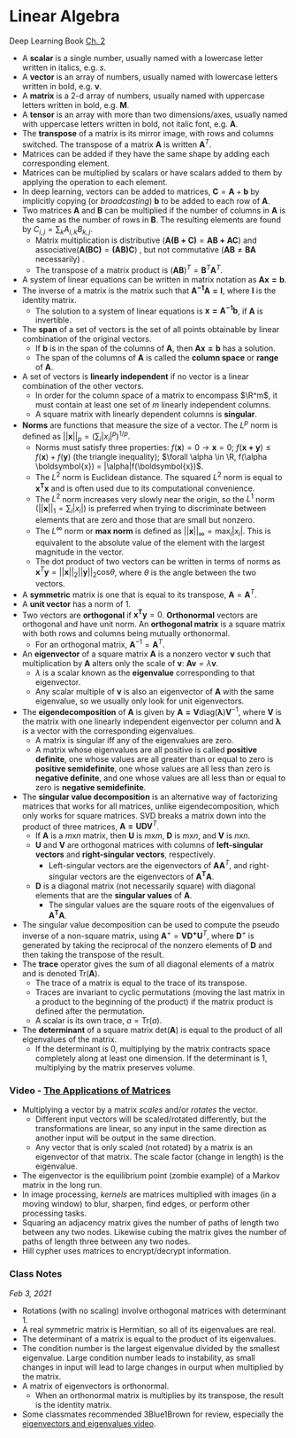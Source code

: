 # Linear Algebra

Deep Learning Book [Ch. 2](https://www.deeplearningbook.org/contents/linear_algebra.html)

- A **scalar** is a single number, usually named with a lowercase letter written in italics, e.g. $s$.
- A **vector** is an array of numbers, usually named with lowercase letters written in bold, e.g. $\boldsymbol{v}$.
- A **matrix** is a 2-d array of numbers, usually named with uppercase letters written in bold, e.g. $\boldsymbol{M}$.
- A **tensor** is an array with more than two dimensions/axes, usually named with uppercase letters written in bold, not italic font, e.g. **A**.
- The **transpose** of a matrix is its mirror image, with rows and columns switched. The transpose of a matrix $\boldsymbol{A}$ is written $\boldsymbol{A}^T$.
- Matrices can be added if they have the same shape by adding each corresponding element.
- Matrices can be multiplied by scalars or have scalars added to them by applying the operation to each element.
- In deep learning, vectors can be added to matrices, $\boldsymbol{C} = \boldsymbol{A} + \boldsymbol{b}$ by implicitly copying (or *broadcasting*) $\boldsymbol{b}$ to be added to each row of $\boldsymbol{A}$.
- Two matrices $\boldsymbol{A}$ and $\boldsymbol{B}$ can be multiplied if the number of columns in $\boldsymbol{A}$ is the same as the number of rows in $\boldsymbol{B}$. The resulting elements are found by $C_{i, j} = \sum_k A_{i, k}B_{k, j}$.
  - Matrix multiplication is distributive ($\boldsymbol{A(B + C)} = \boldsymbol{AB + AC}$) and associative($\boldsymbol{A(BC)} = \boldsymbol{(AB)C}$) , but not commutative ($\boldsymbol{AB} \not= \boldsymbol{BA}$ necessarily) .
  - The transpose of a matrix product is $(\boldsymbol{AB})^T = \boldsymbol{B}^T \boldsymbol{A}^T$.
- A system of linear equations can be written in matrix notation as $\boldsymbol{Ax = b}$.
- The inverse of a matrix is the matrix such that $\boldsymbol{A^{-1}A = I}$, where $\boldsymbol{I}$ is the identity matrix.
  - The solution to a system of linear equations is $\boldsymbol{x = A^{-1}b}$, if $\boldsymbol{A}$ is invertible.
- The **span** of a set of vectors is the set of all points obtainable by linear combination of the original vectors.
  - If $\boldsymbol{b}$ is in the span of the columns of $\boldsymbol{A}$, then $\boldsymbol{Ax = b}$ has a solution.
  - The span of the columns of $\boldsymbol{A}$ is called the **column space** or **range** of $\boldsymbol{A}$.
- A set of vectors is **linearly independent** if no vector is a linear combination of the other vectors.
  - In order for the column space of a matrix to encompass $\R^m$, it must contain at least one set of $m$ linearly independent columns.
  - A square matrix with linearly dependent columns is **singular**.
- **Norms** are functions that measure the size of a vector. The $L^p$ norm is defined as $||\boldsymbol{x}||_p = (\sum_i |x_i|^p)^{1/p}$.
  - Norms must satisfy three properties: $f(\boldsymbol{x}) = 0 \rightarrow \boldsymbol{x} = 0$; $f(\boldsymbol{x + y}) \le f(\boldsymbol{x}) + f(\boldsymbol{y})$ (the triangle inequality); $\forall \alpha \in \R, f(\alpha \boldsymbol{x}) = |\alpha|f(\boldsymbol{x})$.
  - The $L^2$ norm is Euclidean distance. The squared $L^2$ norm is equal to $\boldsymbol{x^T x}$ and is often used due to its computational convenience.
  - The $L^2$ norm increases very slowly near the origin, so the $L^1$ norm ($||\boldsymbol{x}||_1 = \sum_i |x_i|$) is preferred when trying to discriminate between elements that are zero and those that are small but nonzero.
  - The $L^\infty$ norm or **max norm** is defined as $||\boldsymbol{x}||_\infty = \text{max}_i |x_i|$. This is equivalent to the absolute value of the element with the largest magnitude in the vector.
  - The dot product of two vectors can be written in terms of norms as $\boldsymbol{x}^T\boldsymbol{y} = ||\boldsymbol{x}||_2 ||\boldsymbol{y}||_2 \text{cos}\theta$, where $\theta$ is the angle between the two vectors.
- A **symmetric** matrix is one that is equal to its transpose, $\boldsymbol{A} = \boldsymbol{A}^T$.
- A **unit vector** has a norm of 1.
- Two vectors are **orthogonal** if $\boldsymbol{x^T y} = 0$. **Orthonormal** vectors are orthogonal and have unit norm. An **orthogonal matrix** is a square matrix with both rows and columns being mutually orthonormal.
  - For an orthogonal matrix, $\boldsymbol{A}^{-1} = \boldsymbol{A}^T$.
- An **eigenvector** of a square matrix $\boldsymbol{A}$ is a nonzero vector $\boldsymbol{v}$ such that multiplication by $\boldsymbol{A}$ alters only the scale of $\boldsymbol{v}$: $\boldsymbol{Av} = \lambda \boldsymbol{v}$.
  - $\lambda$ is a scalar known as the **eigenvalue** corresponding to that eigenvector.
  - Any scalar multiple of $\boldsymbol{v}$ is also an eigenvector of $\boldsymbol{A}$ with the same eigenvalue, so we usually only look for unit eigenvectors.
- The **eigendecomposition** of $\boldsymbol{A}$ is given by $\boldsymbol{A = V}\text{diag}(\boldsymbol{\lambda})\boldsymbol{V}^{-1}$, where $\boldsymbol{V}$ is the matrix with one linearly independent eigenvector per column and $\boldsymbol{\lambda}$ is a vector with the corresponding eigenvalues.
  - A matrix is singular iff any of the eigenvalues are zero.
  - A matrix whose eigenvalues are all positive is called **positive definite**, one whose values are all greater than or equal to zero is **positive semidefinite**, one whose values are all less than zero is **negative definite**, and one whose values are all less than or equal to zero is **negative semidefinite**.
- The **singular value decomposition** is an alternative way of factorizing matrices that works for all matrices, unlike eigendecomposition, which only works for square matrices. SVD breaks a matrix down into the product of three matrices, $\boldsymbol{A = UDV}^T$. 
  - If $\boldsymbol{A}$ is a $m \text{x} n$ matrix, then $\boldsymbol{U}$ is $m \text{x} m$, $\boldsymbol{D}$ is $m \text{x} n$, and $\boldsymbol{V}$ is $n\text{x} n$.
  - $\boldsymbol{U}$ and $\boldsymbol{V}$ are orthogonal matrices with columns of **left-singular vectors** and **right-singular vectors**, respectively.
    - Left-singular vectors are the eigenvectors of $\boldsymbol{AA}^T$, and right-singular vectors are the eigenvectors of $\boldsymbol{A^TA}$.
  - $\boldsymbol{D}$ is a diagonal matrix (not necessarily square) with diagonal elements that are the **singular values** of $\boldsymbol{A}$.
    - The singular values are the square roots of the eigenvalues of $\boldsymbol{A^TA}$.
- The singular value decomposition can be used to compute the pseudo inverse of a non-square matrix, using $\boldsymbol{A}^+ = \boldsymbol{VD^+U}^T$, where $\boldsymbol{D}^+$ is generated by taking the reciprocal of the nonzero elements of $\boldsymbol{D}$ and then taking the transpose of the result.
- The **trace** operator gives the sum of all diagonal elements of a matrix and is denoted Tr($\boldsymbol{A}$).
  - The trace of a matrix is equal to the trace of its transpose.
  - Traces are invariant to cyclic permutations (moving the last matrix in a product to the beginning of the product) if the matrix product is defined after the permutation.
  - A scalar is its own trace, $a = \text{Tr}(a)$.
- The **determinant** of a square matrix det($\boldsymbol{A}$) is equal to the product of all eigenvalues of the matrix.
  - If the determinant is 0, multiplying by the matrix contracts space completely along at least one dimension. If the determinant is 1, multiplying by the matrix preserves volume.

### Video - [The Applications of Matrices](https://www.youtube.com/watch?v=rowWM-MijXU&feature=emb_title)

- Multiplying a vector by a matrix *scales* and/or *rotates* the vector.
  - Different input vectors will be scaled/rotated differently, but the transformations are linear, so any input in the same direction as another input will be output in the same direction.
  - Any vector that is only scaled (not rotated) by a matrix is an eigenvector of that matrix. The scale factor (change in length) is the eigenvalue.
- The eigenvector is the equilibrium point (zombie example) of a Markov matrix in the long run.
- In image processing, *kernels* are matrices multiplied with images (in a moving window) to blur, sharpen, find edges, or perform other processing tasks.
- Squaring an adjacency matrix gives the number of paths of length two between any two nodes. Likewise cubing the matrix gives the number of paths of length three between any two nodes.
- Hill cypher uses matrices to encrypt/decrypt information.

### Class Notes

*Feb 3, 2021*

- Rotations (with no scaling) involve orthogonal matrices with determinant 1.
- A real symmetric matrix is Hermitian, so all of its eigenvalues are real.
- The determinant of a matrix is equal to the product of its eigenvalues.
- The condition number is the largest eigenvalue divided by the smallest eigenvalue. Large condition number leads to instability, as small changes in input will lead to large changes in ourput when multiplied by the matrix.
- A matrix of eigenvectors is orthonormal.
  - When an orthonormal matrix is multiplies by its transpose, the result is the identity matrix.
- Some classmates recommended 3Blue1Brown for review, especially the [eigenvectors and eigenvalues video](https://www.youtube.com/watch?v=PFDu9oVAE-g).